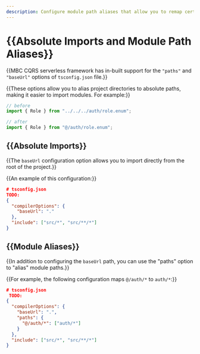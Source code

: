 ```yaml
---
description: Configure module path aliases that allow you to remap certain import paths.
---
```


# {{Absolute Imports and Module Path Aliases}}

{{MBC CQRS serverless framework has in-built support for the `"paths"` and `"baseUrl"` options of `tsconfig.json` file.}}

{{These options allow you to alias project directories to absolute paths, making it easier to import modules. For example:}}

```ts
// before
import { Role } from "../../../auth/role.enum";

// after
import { Role } from "@/auth/role.enum";
```

## {{Absolute Imports}}

{{The `baseUrl` configuration option allows you to import directly from the root of the project.}}

{{An example of this configuration:}}

```json
# tsconfig.json
TODO:
{
  "compilerOptions": {
    "baseUrl": "."
  },
  "include": ["src/*", "src/**/*"]
}
```

## {{Module Aliases}}

{{In addition to configuring the `baseUrl` path, you can use the "paths" option to "alias" module paths.}}

{{For example, the following configuration maps `@/auth/*` to `auth/*`:}}

```json
# tsconfig.json
 TODO:
{
  "compilerOptions": {
    "baseUrl": ".",
    "paths": {
      "@/auth/*": ["auth/*"]
    }
  },
  "include": ["src/*", "src/**/*"]
}
```
